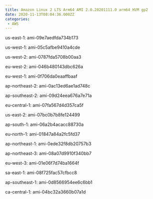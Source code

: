 ```yaml
---
title: Amazon Linux 2 LTS Arm64 AMI 2.0.20201111.0 arm64 HVM gp2
date: 2020-11-13T08:04:36.000ZZ
categories:
 - AWS
---
```


us-east-1: ami-09e7aedfda734b173

us-west-1: ami-05c5afbe9410a4cde

us-west-2: ami-0787fda5708b00aa3

eu-west-2: ami-046b480143dbc626a

eu-west-1: ami-0f706da0eaaffbaaf

ap-northeast-2: ami-0ac13ed6ae1ad748c

ap-southeast-2: ami-09d24eea676a7e71a

eu-central-1: ami-07fa567d4d357ca5f

us-east-2: ami-07bc0b7b8fe124499

ap-south-1: ami-06a2b4acacc88730a

eu-north-1: ami-01847a84a2fc5fd37

ap-northeast-1: ami-0ede32f8db20757b3

ap-northeast-3: ami-08a07d9910f340bb7

eu-west-3: ami-01e06f7d74ba1664f

sa-east-1: ami-08f725fac57cfbcc8

ap-southeast-1: ami-0d8566954ee6c6bb1

ca-central-1: ami-04bc32a3660b07a1d


